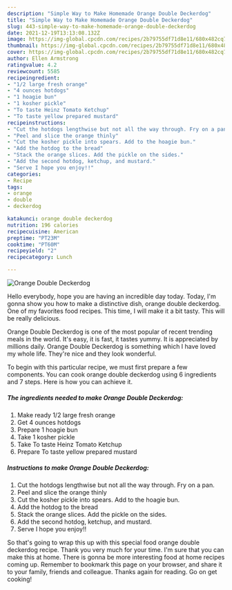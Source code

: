 ```yaml
---
description: "Simple Way to Make Homemade Orange Double Deckerdog"
title: "Simple Way to Make Homemade Orange Double Deckerdog"
slug: 443-simple-way-to-make-homemade-orange-double-deckerdog
date: 2021-12-19T13:13:08.132Z
image: https://img-global.cpcdn.com/recipes/2b79755df71d8e11/680x482cq70/orange-double-deckerdog-recipe-main-photo.jpg
thumbnail: https://img-global.cpcdn.com/recipes/2b79755df71d8e11/680x482cq70/orange-double-deckerdog-recipe-main-photo.jpg
cover: https://img-global.cpcdn.com/recipes/2b79755df71d8e11/680x482cq70/orange-double-deckerdog-recipe-main-photo.jpg
author: Ellen Armstrong
ratingvalue: 4.2
reviewcount: 5585
recipeingredient:
- "1/2 large fresh orange"
- "4 ounces hotdogs"
- "1 hoagie bun"
- "1 kosher pickle"
- "To taste Heinz Tomato Ketchup"
- "To taste yellow prepared mustard"
recipeinstructions:
- "Cut the hotdogs lengthwise but not all the way through. Fry on a pan."
- "Peel and slice the orange thinly"
- "Cut the kosher pickle into spears. Add to the hoagie bun."
- "Add the hotdog to the bread"
- "Stack the orange slices. Add the pickle on the sides."
- "Add the second hotdog, ketchup, and mustard."
- "Serve I hope you enjoy!!"
categories:
- Recipe
tags:
- orange
- double
- deckerdog

katakunci: orange double deckerdog 
nutrition: 196 calories
recipecuisine: American
preptime: "PT23M"
cooktime: "PT60M"
recipeyield: "2"
recipecategory: Lunch

---
```



![Orange Double Deckerdog](https://img-global.cpcdn.com/recipes/2b79755df71d8e11/680x482cq70/orange-double-deckerdog-recipe-main-photo.jpg)

Hello everybody, hope you are having an incredible day today. Today, I'm gonna show you how to make a distinctive dish, orange double deckerdog. One of my favorites food recipes. This time, I will make it a bit tasty. This will be really delicious.



Orange Double Deckerdog is one of the most popular of recent trending meals in the world. It's easy, it is fast, it tastes yummy. It is appreciated by millions daily. Orange Double Deckerdog is something which I have loved my whole life. They're nice and they look wonderful.


To begin with this particular recipe, we must first prepare a few components. You can cook orange double deckerdog using 6 ingredients and 7 steps. Here is how you can achieve it.

<!--inarticleads1-->

##### The ingredients needed to make Orange Double Deckerdog:

1. Make ready 1/2 large fresh orange
1. Get 4 ounces hotdogs
1. Prepare 1 hoagie bun
1. Take 1 kosher pickle
1. Take To taste Heinz Tomato Ketchup
1. Prepare To taste yellow prepared mustard




<!--inarticleads2-->

##### Instructions to make Orange Double Deckerdog:

1. Cut the hotdogs lengthwise but not all the way through. Fry on a pan.
1. Peel and slice the orange thinly
1. Cut the kosher pickle into spears. Add to the hoagie bun.
1. Add the hotdog to the bread
1. Stack the orange slices. Add the pickle on the sides.
1. Add the second hotdog, ketchup, and mustard.
1. Serve I hope you enjoy!!




So that's going to wrap this up with this special food orange double deckerdog recipe. Thank you very much for your time. I'm sure that you can make this at home. There is gonna be more interesting food at home recipes coming up. Remember to bookmark this page on your browser, and share it to your family, friends and colleague. Thanks again for reading. Go on get cooking!
